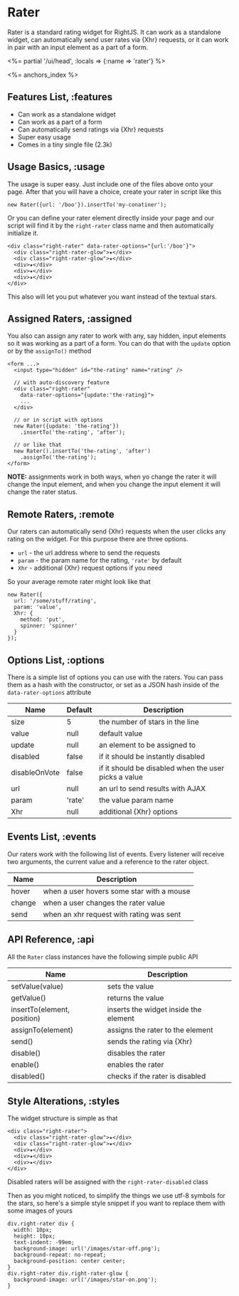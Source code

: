 # Rater

Rater is a standard rating widget for RightJS. It can work as a standalone widget,
can automatically send user rates via {Xhr} requests, or it can work in pair with
an input element as a part of a form.

<%= partial '/ui/head', :locals => {:name => 'rater'} %>

<%= anchors_index %>


## Features List, :features

* Can work as a standalone widget
* Can work as a part of a form
* Can automatically send ratings via {Xhr} requests
* Super easy usage
* Comes in a tiny single file (2.3k)


## Usage Basics, :usage

The usage is super easy. Just include one of the files above onto your page.
After that you will have a choice, create your rater in script like this

    new Rater({url: '/boo'}).insertTo('my-conatiner');

Or you can define your rater element directly inside your page and our script will
find it by the `right-rater` class name and then automatically initialize it.

    <div class="right-rater" data-rater-options="{url:'/boo'}">
      <div class="right-rater-glow">★</div>
      <div class="right-rater-glow">★</div>
      <div>★</div>
      <div>★</div>
      <div>★</div>
    </div>

This also will let you put whatever you want instead of the textual stars.


## Assigned Raters, :assigned

You also can assign any rater to work with any, say hidden, input elements so it was working as a part of a form.
You can do that with the `update` option or by the `assignTo()` method

    <form ...>
      <input type="hidden" id="the-rating" name="rating" />
  
      // with auto-discovery feature
      <div class="right-rater"
        data-rater-options="{update:'the-rating}">
        ...
      </div>
  
      // or in script with options
      new Rater({update: 'the-rating'})
        .insertTo('the-rating', 'after');
  
      // or like that
      new Rater().insertTo('the-rating', 'after')
        .assignTo('the-rating');
    </form>

__NOTE:__ assignments work in both ways, when yo change the rater it will change the input element,
and when you change the input element it will change the rater status.


## Remote Raters, :remote

Our raters can automatically send {Xhr} requests when the user clicks any rating on the widget.
For this purpose there are three options.

* `url` - the url address where to send the requests
* `param` - the param name for the rating, `'rate'` by default
* `Xhr` - additional {Xhr} request options if you need

So your average remote rater might look like that

    new Rater({
      url: '/some/stuff/rating',
      param: 'value',
      Xhr: {
        method: 'put',
        spinner: 'spinner'
      }
    });


## Options List, :options

There is a simple list of options you can use with the raters. You can pass them as a hash with
the constructor, or set as a JSON hash inside of the `data-rater-options` attribute

Name          | Default | Description
--------------|---------|---------------------------------------------------------------
size          | 5       | the number of stars in the line
value         | null    | default value
update        | null    | an element to be assigned to
disabled      | false   | if it should be instantly disabled
disableOnVote | false   | if it should be disabled when the user picks a value
url           | null    | an url to send results with AJAX
param         | 'rate'  | the value param name
Xhr           | null    | additional {Xhr} options


## Events List, :events

Our raters work with the following list of events. Every listener will receive two arguments,
the current value and a reference to the rater object.

Name   | Description
-------|------------------------------------------------------------
hover  | when a user hovers some star with a mouse
change | when a user changes the rater value
send   | when an xhr request with rating was sent


## API Reference, :api

All the `Rater` class instances have the following simple public API

Name              | Description
------------------|--------------------------------------------------
setValue(value)   | sets the value
getValue()        | returns the value
insertTo(element, position) | inserts the widget inside the element
assignTo(element) | assigns the rater to the element
send()            | sends the rating via {Xhr}
disable()         | disables the rater
enable()          | enables the rater
disabled()        | checks if the rater is disabled

## Style Alterations, :styles

The widget structure is simple as that

    <div class="right-rater">
      <div class="right-rater-glow">★</div>
      <div class="right-rater-glow">★</div>
      <div>★</div>
      <div>★</div>
      <div>★</div>
    </div>

Disabled raters will be assigned with the `right-rater-disabled` class

Then as you might noticed, to simplify the things we use utf-8 symbols for the stars, so
here's a simple style snippet if you want to replace them with some images of yours

    div.right-rater div {
      width: 10px;
      height: 10px;
      text-indent: -99em;
      background-image: url('/images/star-off.png');
      background-repeat: no-repeat;
      background-position: center center;
    }
    div.right-rater div.right-rater-glow {
      background-image: url('/images/star-on.png');
    }

